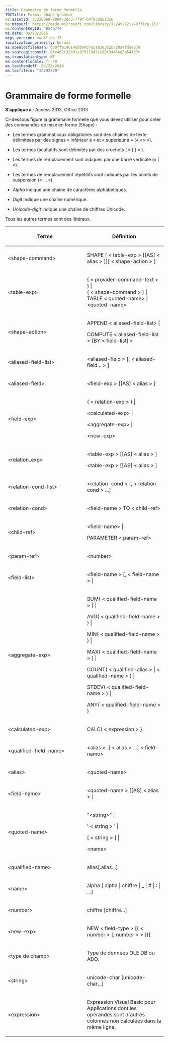 ```yaml
---
title: Grammaire de forme formelle
TOCTitle: Formal shape grammar
ms:assetid: a3220569-8804-3dc3-7f9f-b4f8cdab1316
ms:mtpsurl: https://msdn.microsoft.com/library/JJ249752(v=office.15)
ms:contentKeyID: 48546774
ms.date: 09/18/2015
mtps_version: v=office.15
localization_priority: Normal
ms.openlocfilehash: d30ff9146146bb0457a5aa383b2b720a4fdaeb78
ms.sourcegitcommit: 8fe462c32b91c87911942c188f3445e85a54137c
ms.translationtype: MT
ms.contentlocale: fr-FR
ms.lasthandoff: 04/23/2019
ms.locfileid: "32292320"
---
```

# <a name="formal-shape-grammar"></a>Grammaire de forme formelle

**S’applique à** : Access 2013, Office 2013

Ci-dessous figure la grammaire formelle que vous devez utiliser pour créer des commandes de mise en forme (Shape) :

  - Les termes grammaticaux obligatoires sont des chaînes de texte délimitées par des signes « inférieur à » et « supérieur à » (« \<\> »).

  - Les termes facultatifs sont délimités par des crochets ( » \[ \] « ).

  - Les termes de remplacement sont indiqués par une barre verticale (« | »).

  - Les termes de remplacement répétitifs sont indiqués par les points de suspension (« ... »).

  - *Alpha* indique une chaîne de caractères alphabétiques.

  - *Digit* indique une chaîne numérique.

  - *Unicode-digit* indique une chaîne de chiffres Unicode.

Tous les autres termes sont des littéraux.

<table>
<colgroup>
<col style="width: 50%" />
<col style="width: 50%" />
</colgroup>
<thead>
<tr class="header">
<th><p>Terme</p></th>
<th><p>Définition</p></th>
</tr>
</thead>
<tbody>
<tr class="odd">
<td><p>&lt;shape-command&gt;</p></td>
<td><p>SHAPE [ &lt; table-exp &gt; [[AS] &lt; alias &gt; ]][ &lt; shape-action &gt; ]</p></td>
</tr>
<tr class="even">
<td><p>&lt;table-exp&gt;</p></td>
<td><p>{ &lt; provider-command-text &gt; } |<br />
( &lt; shape-command &gt; ) |<br />
TABLE &lt; quoted-name&gt; |<br />
&lt;quoted-name&gt;</p></td>
</tr>
<tr class="odd">
<td><p>&lt;shape-action&gt;</p></td>
<td><p>APPEND &lt; aliased-field-list&gt; |</p>
<p>COMPUTE &lt; aliased-field-list &gt; [BY &lt; field-list] &gt;</p></td>
</tr>
<tr class="even">
<td><p>&lt;aliased-field-list&gt;</p></td>
<td><p>&lt;aliased-field &gt; [, &lt; aliased-field... &gt; ]</p></td>
</tr>
<tr class="odd">
<td><p>&lt;aliased-field&gt;</p></td>
<td><p>&lt;field-exp &gt; [[AS] &lt; alias &gt; ]</p></td>
</tr>
<tr class="even">
<td><p>&lt;field-exp&gt;</p></td>
<td><p>( &lt; relation-exp &gt; ) |</p>
<p>&lt;calculated-exp&gt; |</p>
<p>&lt;aggregate-exp&gt; |</p>
<p>&lt;new-exp&gt;</p></td>
</tr>
<tr class="odd">
<td><p>&lt;relation_exp&gt;</p></td>
<td><p>&lt;table-exp &gt; [[AS] &lt; alias &gt; ]</p>
<p>&lt;table-exp &gt; [[AS] &lt; alias &gt; ]</p></td>
</tr>
<tr class="even">
<td><p>&lt;relation-cond-list&gt;</p></td>
<td><p>&lt;relation-cond &gt; [, &lt; relation-cond &gt; ...]</p></td>
</tr>
<tr class="odd">
<td><p>&lt;relation-cond&gt;</p></td>
<td><p>&lt;field-name &gt; TO &lt; child-ref&gt;</p></td>
</tr>
<tr class="even">
<td><p>&lt;child-ref&gt;</p></td>
<td><p>&lt;field-name&gt; |</p>
<p>PARAMETER &lt; param-ref&gt;</p></td>
</tr>
<tr class="odd">
<td><p>&lt;param-ref&gt;</p></td>
<td><p>&lt;number&gt;</p></td>
</tr>
<tr class="even">
<td><p>&lt;field-list&gt;</p></td>
<td><p>&lt;field-name &gt; [, &lt; field-name &gt; ]</p></td>
</tr>
<tr class="odd">
<td><p>&lt;aggregate-exp&gt;</p></td>
<td><p>SUM( &lt; qualified-field-name &gt; ) |</p>
<p>AVG( &lt; qualified-field-name &gt; ) |</p>
<p>MIN( &lt; qualified-field-name &gt; ) |</p>
<p>MAX( &lt; qualified-field-name &gt; ) |</p>
<p>COUNT( &lt; qualified-alias &gt;  |  &lt; qualified-name &gt; ) |</p>
<p>STDEV( &lt; qualified-field-name &gt; ) |</p>
<p>ANY( &lt; qualified-field-name &gt; )</p></td>
</tr>
<tr class="even">
<td><p>&lt;calculated-exp&gt;</p></td>
<td><p>CALC( &lt; expression &gt; )</p></td>
</tr>
<tr class="odd">
<td><p>&lt;qualified-field-name&gt;</p></td>
<td><p>&lt;alias &gt; .[ &lt; alias &gt; ...] &lt; field-name&gt;</p></td>
</tr>
<tr class="even">
<td><p>&lt;alias&gt;</p></td>
<td><p>&lt;quoted-name&gt;</p></td>
</tr>
<tr class="odd">
<td><p>&lt;field-name&gt;</p></td>
<td><p>&lt;quoted-name &gt; [[AS] &lt; alias &gt; ]</p></td>
</tr>
<tr class="even">
<td><p>&lt;quoted-name&gt;</p></td>
<td><p>&quot;&lt;string&gt;&quot; |</p>
<p>' &lt; string &gt; ' |</p>
<p>[ &lt; string &gt; ] |</p>
<p>&lt;name&gt;</p></td>
</tr>
<tr class="odd">
<td><p>&lt;qualified-name&gt;</p></td>
<td><p>alias[.alias...]</p></td>
</tr>
<tr class="even">
<td><p>&lt;name&gt;</p></td>
<td><p>alpha [ alpha | chiffre | _ | # | : | ...]</p></td>
</tr>
<tr class="odd">
<td><p>&lt;number&gt;</p></td>
<td><p>chiffre [chiffre...]</p></td>
</tr>
<tr class="even">
<td><p>&lt;new-exp&gt;</p></td>
<td><p>NEW &lt; field-type &gt; [( &lt; number &gt; [, number &lt; &gt; ])]</p></td>
</tr>
<tr class="odd">
<td><p>&lt;type de champ&gt;</p></td>
<td><p>Type de données OLE DB ou ADO.</p></td>
</tr>
<tr class="even">
<td><p>&lt;string&gt;</p></td>
<td><p>unicode-char [unicode-char...]</p></td>
</tr>
<tr class="odd">
<td><p>&lt;expression&gt;</p></td>
<td><p>Expression Visual Basic pour Applications dont les opérandes sont d'autres colonnes non calculées dans la même ligne.</p></td>
</tr>
</tbody>
</table>

